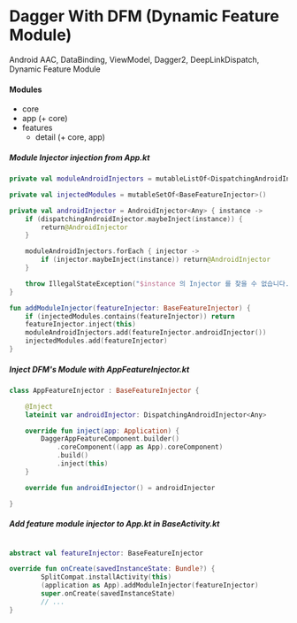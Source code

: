 # **Dagger With DFM (Dynamic Feature Module)**

Android AAC, DataBinding, ViewModel, Dagger2, DeepLinkDispatch, Dynamic Feature Module

#### Modules
- core
- app (+ core)
- features
    - detail (+ core, app)

##### Module Injector injection from App.kt
```kotlin
private val moduleAndroidInjectors = mutableListOf<DispatchingAndroidInjector<Any>>()

private val injectedModules = mutableSetOf<BaseFeatureInjector>()

private val androidInjector = AndroidInjector<Any> { instance ->
    if (dispatchingAndroidInjector.maybeInject(instance)) {
        return@AndroidInjector
    }

    moduleAndroidInjectors.forEach { injector ->
        if (injector.maybeInject(instance)) return@AndroidInjector
    }

    throw IllegalStateException("$instance 의 Injector 를 찾을 수 없습니다.")
}

fun addModuleInjector(featureInjector: BaseFeatureInjector) {
    if (injectedModules.contains(featureInjector)) return
    featureInjector.inject(this)
    moduleAndroidInjectors.add(featureInjector.androidInjector())
    injectedModules.add(featureInjector)
}
```

##### Inject DFM's Module with AppFeatureInjector.kt
```kotlin
class AppFeatureInjector : BaseFeatureInjector {

    @Inject
    lateinit var androidInjector: DispatchingAndroidInjector<Any>

    override fun inject(app: Application) {
        DaggerAppFeatureComponent.builder()
            .coreComponent((app as App).coreComponent)
            .build()
            .inject(this)
    }

    override fun androidInjector() = androidInjector

}
```

##### Add feature module injector to App.kt in BaseActivity.kt
```kotlin

abstract val featureInjector: BaseFeatureInjector

override fun onCreate(savedInstanceState: Bundle?) {
        SplitCompat.installActivity(this)
        (application as App).addModuleInjector(featureInjector)
        super.onCreate(savedInstanceState)
        // ...
}

```


